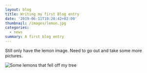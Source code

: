 ```yaml
---
layout: blog
title: Writing my first Blog entry
date: '2019-06-11T10:20:42+02:00'
thumbnail: /images/lemon.jpg
categories:
  - news
summary: A first blog entry
---
```

Still only have the lemon image. Need to go out and take some more pictures.

![Some lemons that fell off my tree](/images/lemon.jpg)
